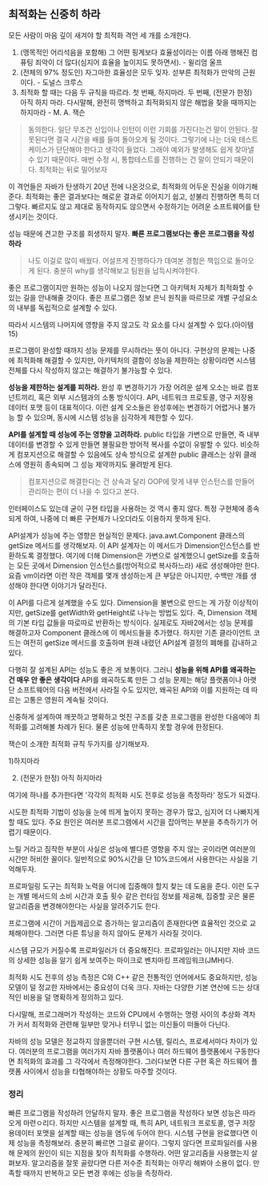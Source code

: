 ## 최적화는 신중히 하라

모든 사람이 마음 깊이 새겨야 할 최적화 격언 세 개를 소개한다.

1) (맹목적인 어리석음을 포함해) 그 어떤 핑계보다 효율성이라는 이름 아래 행해진 컴퓨팅 죄악이 더 많다(심지어 효율을 높이지도 못하면서). - 윌리엄 울프
2) (전체의 97% 정도인) 자그마한 효율성은 모두 잊자. 섣부른 최적화가 만악의 근원이다. - 도널스 크루스
3) 최적화 할 때는 다음 두 규칙을 따르라. 첫 번째, 하지마라. 두 번째, (전문가 한정) 아직 하지 마라. 다시말해, 완전히 명백하고 최적화되지 않은 해법을 찾을 때까지는 하지마라 - M. A. 잭슨

> 동의한다. 일단 무조건 신입이나 인턴이 이런 기회를 가진다는건 말이 안된다. 잘못된다면 결국 시간을 배를 들여 돌아오게 될 것이다. 그렇기에 나는 더욱 테스트케이스가 단단해야 한다고 생각이 들었다.
> 그래야 예외가 발생해도 쉽게 찾아낼 수 있기 때문이다. 매번 수정 시, 통합테스트를 진행하는 건 말이 안되기 때문이다. 최적화는 뒤로 밀어보자

이 격언들은 자바가 탄생하기 20년 전에 나온것으로, 최적화의 어두운 진실을 이야기해준다. 최적화는 좋은 결과보다는 해로운 결과로 이어지기 쉽고, 섣불리 진행하면 특히 더 그렇다. 빠르지도 않고 제대로 동작하지도 않으면서 수정하기는 어려운 소프트웨어를 탄생시키는 것이다.

성능 때문에 견고한 구조를 희생하지 말자. **빠른 프로그램보다는 좋은 프로그램을 작성하라**
> 나도 이걸로 많이 배웠다. 어설프게 진행하다가 데여본 경험은 책임으로 돌아오게 된다. 충분히 why를 생각해보고 팀원을 납득시켜야한다.

좋은 프로그램이지만 원하는 성능이 나오지 않는다면 그 아키텍처 자체가 최적화할 수 있는 길을 안내해줄 것이다. 좋은 프로그램은 정보 은닉 원칙을 따르므로 개별 구성요소의 내부를 독립적으로 설계할 수 있다.

따라서 시스템의 나머지에 영향을 주지 않고도 각 요소를 다시 설계할 수 있다.(아이템15)

프로그램이 완성할 때까지 성능 문제를 무시하라는 뜻이 아니다. 구현상의 문제는 나중에 최적화해 해결할 수 있지만, 아키텍처의 결함이 성능을 제한하는 상황이라면 시스템 전체를 다시 작성하지 않고는 해결하기 불가능할 수 있다.

**성능을 제한하는 설계를 피하라.** 완성 후 변경하기가 가장 어려운 설계 오소는 바로 컴포넌트끼리, 혹은 외부 시스템과의 소통 방식이다. API, 네트워크 프로토콜, 영구 저장용 데이터 포맷 등이 대표적이다. 이런 설계 오소들은 완성후에는 변경하기 어렵거나 불가능 할 수 있으며, 동시에 시스템 성능을 심각하게 제한할 수 있다.

**API를 설계할 때 성능에 주는 영향을 고려하라.** public 타입을 가변으로 만들면, 즉 내부 데이터를 변경할 수 있게 만들면 불필요한 방어적 복사를 수없이 유발할 수 있다. 비슷하게 컴포지션으로 해결할 수 있음에도 상속 방식으로 설계한 public 클래스는 상위 클래스에 영원히 종속되며 그 성능 제약까지도 물려받게 된다.
> 컴포지션으로 해결한다는 건 상속과 달리 OOP에 맞게 내부 인스턴스를 만들어 관리하는 편이 더 나을 수 있다고 본다.

인터페이스도 있는데 굳이 구현 타입을 사용하는 것 역시 좋지 않다. 특정 구현체에 종속되게 하여, 나중에 더 빠른 구현체가 나오더라도 이용하지 못하게 된다.

API설계가 성능에 주는 영향은 현실적인 문제다. java.awt.Component 클래스의 getSize 메서드를 생각해보자. 이 API 설계자는 이 메서드가 Dimension인스턴스를 반환하도록 결정했다. 여기에 더해 Dimension은 가변으로 설계했으니 getSize를 호출하는 모든 곳에서 Dimension 인스턴스를(방어적으로 복사하느라) 새로 생성해야만 한다. 요즘 vm이라면 이런 작은 객체를 몇개 생성하는게 큰 부담은 아니지만, 수백만 개를 생성해야 한다면 이야기가 달라진다.

이 API를 다르게 설계했을 수도 있다. Dimension을 불변으로 만드는 게 가장 이상적이지만, getSize를 getWidth와 getHeight로 나누는 방법도 있다. 즉, Dimension 객체의 기본 타입 값들을 따로따로 반환하는 방식이다. 실제로도 자바2에서는 성능 문제를 해결하고자 Component 클래스에 이 메서드들을 추가했다. 하지만 기존 클라이언트 코드는 여전히 getSize 메서드를 호출하며 원래 내렸던 API설계 결정의 폐해를 감내하고 있다.

다행히 잘 설계된 API는 성능도 좋은 게 보통이다. 그러니 **성능을 위해 API를 왜곡하는 건 매우 안 좋은 생각이다** API를 왜곡하도록 만든 그 성능 문제는 해당 플랫폼이나 아랫단 소프트웨어의 다음 버전에서 사라질 수도 있지만, 왜곡된 API와 이를 지원하는 데 따르는 고통은 영원히 계속될 것이다.

신중하게 설계하여 깨끗하고 명확하고 멋진 구조를 갖춘 프로그램을 완성한 다음에야 최적화를 고려해볼 차례가 된다. 물론 성능에 만족하지 못할 경우에 한정된다.

잭슨이 소개한 최적화 규칙 두가지를 상기해보자.

1)하지마라

2) (전문가 한정) 아직 하지마라

여기에 하나를 추가한다면 '각각의 최적화 시도 전후로 성능을 측정하라' 정도가 되겠다.

시도한 최적화 기법이 성능을 눈에 띄게 높이지 못하는 경우가 많고, 심지어 더 나빠지게 할 때도 있다. 주요 원인은 여러분 프로그램에서 시간을 잡아먹는 부분을 추측하기가 어렵기 때문이다.

느릴 거라고 짐작한 부분이 사실은 성능에 별다른 영향을 주지 않는 곳이라면 여러분의 시간만 허비한 꼴이다. 일반적으로 90%시간을 단 10%코드에서 사용한다는 사실을 기억해두자.

프로파일링 도구는 최적화 노력을 어디에 집중해야 할지 찾는 데 도움을 준다. 이런 도구는 개별 메서드의 소비 시간과 호출 횟수 같은 런타임 정보를 제공해, 집중할 곳은 물론 알고리즘을 변경해야한다는 사실을 알려주기도 한다.

프로그램에 시간이 거듭제곱으로 증가하는 알고리즘이 존재한다면 효율적인 것으로 교체해야한다. 그러면 다른 튜닝을 하지 않아도 문제가 사라질 것이다.

시스템 규모가 커질수록 프로파일러가 더 중요해진다. 프로파일러는 아니지만 자바 코드의 상세한 성능을 알기 쉽게 보여주는 마이크로 벤치마킹 프레임워크(JMH)다.

최적화 시도 전후의 성능 측정은 C와 C++ 같은 전통적인 언어에서도 중요하지만, 성능 모델이 덜 정교한 자바에서는 중요성이 더욱 크다. 자바는 다양한 기본 연산에 드는 상대적인 비용을 덜 명확하게 정의하고 있다. 

다시말해, 프로그래머가 작성하는 코드와 CPU에서 수행하는 명령 사이의 추상화 격차가 커서 최적화와 관련해 일부만 맞거나 터무니 없는 미신들이 떠돌아 다닌다.

자바의 성능 모델은 정교하지 않을뿐더러 구현 시스템, 릴리스, 프로세서마다 차이가 있다. 여러분의 프로그램을 여러가지 자바 플랫폼이나 여러 하드웨어 플랫폼에서 구동한다면 최적화의 효과를 그 각각에서 측정해야한다. 그러다보면 다른 구현 혹은 하드웨어 플랫폼 사이에서 성능을 타협해야하는 상황도 마주할 것이다.

### 정리

빠른 프로그램을 작성하려 안달하지 말자. 좋은 프로그램을 작성하다 보면 성능은 따라 오게 마련ㅇ리다. 하지만 시스템을 설계할 때, 특히 API, 네트워크 프로토콜, 영구 저장용데이터 포맷을 설계할 때는 성능을 염두에 두어야 한다. 시스템 구현을 완료했다면 이제 성능을 측정해보라. 충분히 빠르면 그걸로 끝이다. 그렇지 않다면 프로파일러를 사용해 문제의 원인이 되는 지점을 찾아 최적화를 수행하라. 어떤 알고리즘을 사용했는지 살펴보자. 알고리즘을 잘못 골랐다면 다른 저수준 최적화는 아무리 해봐야 소용이 없다. 만족할 때까지 반복하고 모든 변경 후에는 성능을 측정하라.
